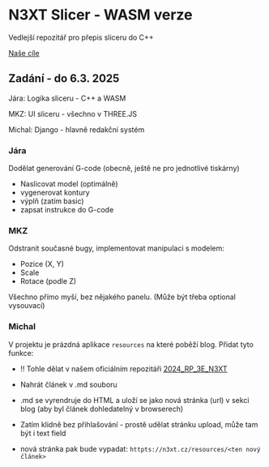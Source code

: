 # N3XT Slicer -  WASM verze 
Vedlejší repozitář pro přepis sliceru do C++

[Naše cíle](goals.md)

## Zadání - do 6.3. 2025

Jára: Logika sliceru - C++ a WASM 

MKZ: UI sliceru - všechno v THREE.JS 

Michal: Django - hlavně redakční systém

### Jára
Dodělat generování G-code (obecně, ještě ne pro jednotlivé tiskárny)

- Naslicovat model (optimálně)
- vygenerovat kontury 
- výplň (zatím basic)
- zapsat instrukce do G-code

### MKZ
Odstranit současné bugy, implementovat manipulaci s modelem: 

- Pozice (X, Y)
- Scale
- Rotace (podle Z)

Všechno přímo myší, bez nějakého panelu. (Může být třeba optional vysouvací)

### Michal
V projektu je prázdná aplikace `resources` na které poběží blog. Přidat tyto funkce: 

- !! Tohle dělat v našem oficiálním repozitáři [2024_RP_3E_N3XT](https://github.com/Jaromir007/2024_RP_3E_N3XT)

- Nahrát článek v .md souboru
- .md se vyrendruje do HTML a uloží se jako nová stránka (url) v sekci blog (aby byl článek dohledatelný v browserech)
- Zatím klidně bez přihlašování - prostě udělat stránku upload, může tam být i text field
- nová stránka pak bude vypadat: `httpts://n3xt.cz/resources/<ten nový článek>` 